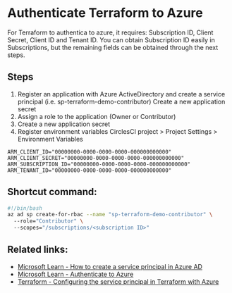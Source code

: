 # Authenticate Terraform to Azure

For Terraform to authentica to azure, it requires: Subscription ID, Client Secret, Client ID and Tenant ID. You can obtain Subscription ID easily in
Subscriptions, but the remaining fields can be obtained through the next steps.

## Steps

1. Register an application with Azure ActiveDirectory and create a service principal (i.e. sp-terraform-demo-contributor)
Create a new application secret
1. Assign a role to the application (Owner or Contributor)
1. Create a new application secret
1. Register environment variables CirclesCI project > Project Settings > Environment Variables

```text
ARM_CLIENT_ID="00000000-0000-0000-0000-000000000000"
ARM_CLIENT_SECRET="00000000-0000-0000-0000-000000000000"
ARM_SUBSCRIPTION_ID="00000000-0000-0000-0000-000000000000"
ARM_TENANT_ID="00000000-0000-0000-0000-000000000000"
```

## Shortcut command:

```bash
#!/bin/bash
az ad sp create-for-rbac --name "sp-terraform-demo-contributor" \
  --role="Contributor" \
  --scopes="/subscriptions/<subscription ID>"
```

## Related links:

- [Microsoft Learn - How to create a service principal in Azure AD](https://learn.microsoft.com/en-us/azure/active-directory/develop/howto-create-service-principal-portal)
- [Microsoft Learn - Authenticate to Azure](https://learn.microsoft.com/en-us/azure/developer/terraform/authenticate-to-azure?tabs=bash)
- [Terraform - Configuring the service principal in Terraform with Azure](https://registry.terraform.io/providers/hashicorp/azurerm/latest/docs/guides/service_principal_client_secret#configuring-the-service-principal-in-terraform)